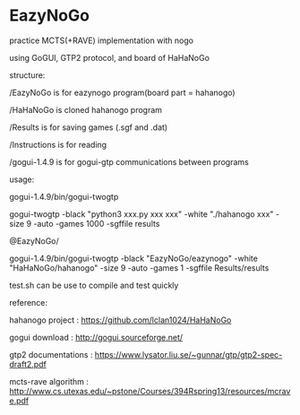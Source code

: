 # EazyNoGo

practice MCTS(+RAVE) implementation with nogo

using GoGUI, GTP2 protocol, and board of HaHaNoGo



structure:

/EazyNoGo is for eazynogo program(board part = hahanogo) 

/HaHaNoGo is cloned hahanogo program

/Results is for saving games (.sgf and .dat)

/Instructions is for reading

/gogui-1.4.9 is for gogui-gtp communications between programs



usage:

gogui-1.4.9/bin/gogui-twogtp

gogui-twogtp -black "python3 xxx.py xxx xxx" -white "./hahanogo xxx" -size 9 -auto -games 1000 -sgffile results


@EazyNoGo/

gogui-1.4.9/bin/gogui-twogtp -black "EazyNoGo/eazynogo" -white "HaHaNoGo/hahanogo" -size 9 -auto -games 1 -sgffile Results/results

test.sh can be use to compile and test quickly


reference:

hahanogo project : https://github.com/lclan1024/HaHaNoGo

gogui download : http://gogui.sourceforge.net/

gtp2 documentations : https://www.lysator.liu.se/~gunnar/gtp/gtp2-spec-draft2.pdf

mcts-rave algorithm : http://www.cs.utexas.edu/~pstone/Courses/394Rspring13/resources/mcrave.pdf

